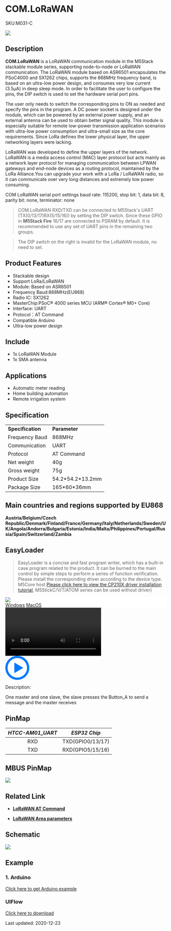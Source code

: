 # COM.LoRaWAN

<el-tag effect="plain">SKU:M031-C</el-tag>

<div class="product_pic"><img src="assets/img/product_pics/module/com_lorawan/com.lorawan.webp"></div>

## Description

**COM.LoRaWAN** is a LoRaWAN communication module in the M5Stack stackable module series, supporting node-to-node or LoRaWAN communication. The LoRaWAN module based on ASR6501 encapsulates the PSoC4000 and SX1262 chips, supports the 868MHz frequency band, is based on an ultra-low power design, and consumes very low current (3.5μA) in deep sleep mode. In order to facilitate the user to configure the pins, the DIP switch is used to set the hardware serial port pins.

The user only needs to switch the corresponding pins to ON as needed and specify the pins in the program. A DC power socket is designed under the module, which can be powered by an external power supply, and an external antenna can be used to obtain better signal quality. This module is especially suitable for remote low-power transmission application scenarios with ultra-low power consumption and ultra-small size as the core requirements.
Since LoRa defines the lower physical layer, the upper networking layers were lacking.

LoRaWAN was developed to define the upper layers of the network. LoRaWAN is a media access control (MAC) layer protocol but acts mainly as a network layer protocol for managing communication between LPWAN gateways and end-node devices as a routing protocol, maintained by the LoRa Alliance.You can upgrade your work with a LoRa / LoRaWAN radio, so it can communicate over very long distances and extremely low power consuming.

COM LoRaWAN serial port settings baud rate: 115200, stop bit: 1, data bit: 8, parity bit: none, terminator: none

>COM.LoRaWAN RXD/TXD can be connected to M5Stack's UART (TX(0/13/17)RX(5/15/16)) by setting the DIP switch. Since these GPIO in **M5Stack Fire** 16/17 are connected to PSRAM by default. It is recommended to use any set of UART pins in the remaining two groups.

>The DIP switch on the right is invalid for the LoRaWAN module, no need to set.

## Product Features

-  Stackable design
-  Support LoRa/LoRaWAN
-  Module: Based on ASR6501
-  Frequency Baud:868MHz(EU868)
-  Radio IC: SX1262
-  MasterChip:PSoC® 4000 series MCU (ARM® Cortex® M0+ Core)
-  Interface: UART
-  Protocol：AT Command
-  Compatible Arduino
-  Ultra-low power design

## Include

-  1x LoRaWAN Module
-  1x SMA antenna

## Applications

-  Automatic meter reading
-  Home building automation
-  Remote irrigation system

## Specification

<table>
   <tr style="font-weight:bold">
      <td>Specification</td>
      <td>Parameter</td>
   </tr>
   <tr>
      <td>Frequency Baud</td>
      <td>868MHz</td>
   </tr>
   <tr>
      <td>Communication</td>
      <td>UART</td>
   </tr>
   <tr>
      <td>Protocol</td>
      <td>AT Command</td>
   </tr>
   <tr>
      <td>Net weight</td>
      <td>40g</td>
   </tr>
   <tr>
      <td>Gross weight</td>
      <td>75g</td>
   </tr>
   <tr>
      <td>Product Size</td>
      <td>54.2*54.2*13.2mm</td>
   </tr>
   <tr>
      <td>Package Size</td>
      <td>165*60*36mm</td>
   </tr>
 </table>

## Main countries and regions supported by EU868

**Austria/Belgium/Czech Republic/Denmark/Finland/France/Germany/Italy/Netherlands/Sweden/UK/Angola/Andorra/Bulgaria/Estonia/India/Malta/Philippines/Portugal/Russia/Spain/Switzerland/Zambia**

## EasyLoader

>EasyLoader is a concise and fast program writer, which has a built-in case program related to the product. It can be burned to the main control by simple steps to perform a series of function verification. Please install the corresponding driver according to the device type. M5Core host [Please click here to view the CP210X driver installation tutorial](en/arduino/arduino_development), M5StickC/V/T/ATOM series can be used without driver)

<div class="easyloader-box">
    <div style="background-color:white;">
        <div><img src="https://m5stack.oss-cn-shenzhen.aliyuncs.com/image/easyloader_intro.webp"></div>
        <div class="easyloader-btn">
            <a href="https://m5stack.oss-cn-shenzhen.aliyuncs.com/EasyLoader/Windows/MODULE/EasyLoader_COM_LoraWAN.zip">Windows</a>
            <a href="https://m5stack.oss-cn-shenzhen.aliyuncs.com/EasyLoader/MacOS/MODULE/EasyLoader_COM_LoraWAN.zip">MacOS</a>
        </div>
    </div>
    <div>
        <video id="example_video" controls>
            <source src="https://m5stack.oss-cn-shenzhen.aliyuncs.com/video/Product_example_video/Module/COM.LoraWAN.mp4" type="video/mp4">
        </video>
        <div class="easyloader-mask">
        <a>
            <svg id="play-btn" t="1583228776634" class="icon" viewBox="0 0 1024 1024" version="1.1" xmlns="http://www.w3.org/2000/svg" p-id="4152" width="75" height="75"><path d="M512 0C229.216 0 0 229.216 0 512s229.216 512 512 512 512-229.216 512-512S794.784 0 512 0z m0 928C282.24 928 96 741.76 96 512S282.24 96 512 96s416 186.24 416 416-186.24 416-416 416zM384 288l384 224-384 224z" p-id="4153" fill="#007aff"></path></svg></a>
            <p>Description:</p>
            <p>One master and one slave, the slave presses the Button_A to send a message and the master receives</p>
        </div>
    </div>
</div>


## PinMap

| *HTCC-AM01_UART* | *ESP32 Chip* |
| :----------: |:------------: |
| RXD       | TXD(GPIO0/13/17)    |
| TXD      | RXD(GPIO5/15/16)     |

## MBUS PinMap

<img src="assets\img\product_pics\module\module_bus.webp"/>


## Related Link

- **[LoRaWAN AT Command](https://m5stack.oss-cn-shenzhen.aliyuncs.com/resource/docs/datasheet/module/CubeCell_Series_AT_Command_User_Manual_V0.5.pdf)**

- **[LoRaWAN Area parameters](https://m5stack.oss-cn-shenzhen.aliyuncs.com/resource/docs/datasheet/module/lorawantm_regional_parameters_v1.1rb_-_final.pdf)**

## Schematic

<img src="assets/img/product_pics/module/com_lorawan/com.lorawan_sch.webp">

## Example

### 1. Arduino

[Click here to get Arduino example](https://github.com/m5stack/M5-ProductExampleCodes/tree/master/Module/COM_LoRaWAN/Arduino)

### UIFlow

[Click here to download](https://github.com/m5stack/M5-ProductExampleCodes/tree/master/Module/COM_LoRaWAN/UIFlow)

<el-divider content-position="right">Last updated: 2020-12-23</el-divider>

<script>

   var purchase_link = 'https://m5stack.com/collections/m5-module/products/com-lorawan-module-868mhz-asr6501';


   anchor_search(purchase_link);
   scrollFunc();

</script>
